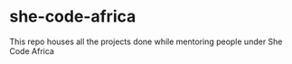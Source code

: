 # she-code-africa
This repo houses all the projects done while mentoring people under She Code Africa
